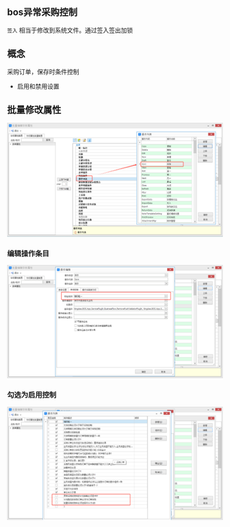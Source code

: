 

## bos异常采购控制

`签入` 相当于修改到系统文件。通过签入签出加锁


## 概念

采购订单，保存时条件控制

* 启用和禁用设置


## 批量修改属性



![异常采购控制01](./bos-img/异常采购控制01.png)

 ### 编辑操作条目

![异常采购控制01](./bos-img/异常采购控制02.png)

### 勾选为启用控制



![异常采购控制03](./bos-img/异常采购控制03.png)